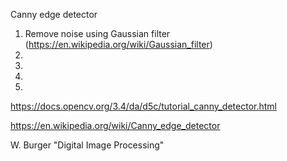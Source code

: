 Canny edge detector

1. Remove noise using Gaussian filter (https://en.wikipedia.org/wiki/Gaussian_filter)
2.
3.
4.
5.


https://docs.opencv.org/3.4/da/d5c/tutorial_canny_detector.html

https://en.wikipedia.org/wiki/Canny_edge_detector

W. Burger "Digital Image Processing"
